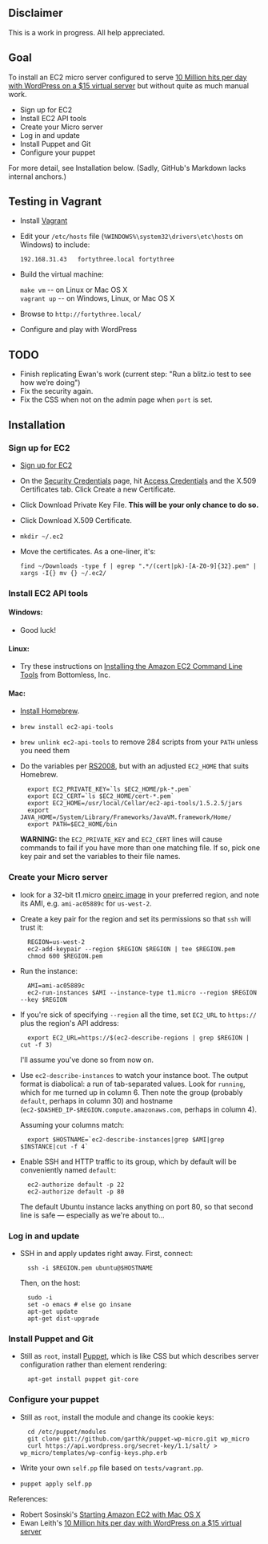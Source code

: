 ## Disclaimer

This is a work in progress. All help appreciated. 

## Goal

To install an EC2 micro server configured to serve [10 Million hits per day with WordPress on a $15 virtual server][EL2012] but without quite as much manual work.

* Sign up for EC2
* Install EC2 API tools
* Create your Micro server
* Log in and update
* Install Puppet and Git
* Configure your puppet

For more detail, see Installation below. (Sadly, GitHub's Markdown lacks internal anchors.)

## Testing in Vagrant

* Install [Vagrant](http://vagrantup.com)

* Edit your `/etc/hosts` file (`%WINDOWS%\system32\drivers\etc\hosts` on Windows) to include:

    `192.168.31.43   fortythree.local fortythree`

* Build the virtual machine:

    `make vm` -- on Linux or Mac OS X   
    `vagrant up` -- on Windows, Linux, or Mac OS X

* Browse to `http://fortythree.local/`
* Configure and play with WordPress

## TODO

* Finish replicating Ewan's work (current step: "Run a blitz.io test to see how we’re doing")
* Fix the security again. 
* Fix the CSS when not on the admin page when `port` is set. 

## Installation

### Sign up for EC2

* [Sign up for EC2]

* On the [Security Credentials] page, hit [Access Credentials] and the X.509 Certificates tab. Click Create a new Certificate.

* Click Download Private Key File. **This will be your only chance to do so.**

* Click Download  X.509 Certificate. 

* `mkdir ~/.ec2`

* Move the certificates. As a one-liner, it's:

     `find ~/Downloads -type f | egrep ".*/(cert|pk)-[A-Z0-9]{32}.pem" | xargs -I{} mv {} ~/.ec2/`

### Install EC2 API tools

#### Windows:

* Good luck!

#### Linux:

* Try these instructions on [Installing the Amazon EC2 Command Line Tools] from Bottomless, Inc.

[Installing the Amazon EC2 Command Line Tools]: http://blog.bottomlessinc.com/2010/12/installing-the-amazon-ec2-command-line-tools-to-launch-persistent-instances/

#### Mac:

* [Install Homebrew].

* `brew install ec2-api-tools`

* `brew unlink ec2-api-tools` to remove 284 scripts from your `PATH` unless you need them

* Do the variables per [RS2008], but with an adjusted `EC2_HOME` that suits Homebrew.

        export EC2_PRIVATE_KEY=`ls $EC2_HOME/pk-*.pem`
        export EC2_CERT=`ls $EC2_HOME/cert-*.pem`
        export EC2_HOME=/usr/local/Cellar/ec2-api-tools/1.5.2.5/jars
        export JAVA_HOME=/System/Library/Frameworks/JavaVM.framework/Home/
        export PATH=$EC2_HOME/bin

    **WARNING:** the `EC2_PRIVATE_KEY` and `EC2_CERT` lines will cause commands to fail if you have more than one matching file. If so, pick one key pair and set the variables to their file names.

### Create your Micro server

* look for a 32-bit t1.micro [oneirc image] in your preferred region, and note its AMI, e.g. `ami-ac05889c` for `us-west-2`. 

* Create a key pair for the region and set its permissions so that `ssh` will trust it: 

        REGION=us-west-2
        ec2-add-keypair --region $REGION $REGION | tee $REGION.pem
        chmod 600 $REGION.pem

* Run the instance:

        AMI=ami-ac05889c
        ec2-run-instances $AMI --instance-type t1.micro --region $REGION --key $REGION

* If you're sick of specifying `--region` all the time, set `EC2_URL` to `https://` plus the region's API address:

        export EC2_URL=https://$(ec2-describe-regions | grep $REGION | cut -f 3)
        
    I'll assume you've done so from now on. 

* Use `ec2-describe-instances` to watch your instance boot. The output format is diabolical: a run of tab-separated values. Look for `running`, which for me turned up in column 6. Then note the group (probably `default`, perhaps in column 30) and hostname (`ec2-$DASHED_IP-$REGION.compute.amazonaws.com`, perhaps in column 4).

    Assuming your columns match:
  
        export $HOSTNAME=`ec2-describe-instances|grep $AMI|grep $INSTANCE|cut -f 4`

* Enable SSH and HTTP traffic to its group, which by default will be conveniently named `default`:

        ec2-authorize default -p 22
        ec2-authorize default -p 80

    The default Ubuntu instance lacks anything on port 80, so that second line is safe — especially as we're about to…
  
### Log in and update

* SSH in and apply updates right away. First, connect:

        ssh -i $REGION.pem ubuntu@$HOSTNAME
        
    Then, on the host: 
  
        sudo -i
        set -o emacs # else go insane
        apt-get update
        apt-get dist-upgrade

### Install Puppet and Git

* Still as `root`, install [Puppet], which is like CSS but which describes server configuration rather than element rendering:

        apt-get install puppet git-core
        
### Configure your puppet

* Still as `root`, install the module and change its cookie keys:

        cd /etc/puppet/modules
        git clone git://github.com/garthk/puppet-wp-micro.git wp_micro
        curl https://api.wordpress.org/secret-key/1.1/salt/ > wp_micro/templates/wp-config-keys.php.erb

* Write your own `self.pp` file based on `tests/vagrant.pp`.

* `puppet apply self.pp`

[EL2012]: http://www.ewanleith.com/blog/900/10-million-hits-a-day-with-wordpress-using-a-15-server
[Install Homebrew]: https://github.com/mxcl/homebrew/wiki/installation
[AWS console]: https://console.aws.amazon.com/
[Sign up for EC2]: https://aws-portal.amazon.com/gp/aws/developer/registration/index.html
[Security Credentials]: https://aws-portal.amazon.com/gp/aws/securityCredentials
[Access Credentials]: https://aws-portal.amazon.com/gp/aws/securityCredentials#access_credentials
[oneirc image]: http://cloud-images.ubuntu.com/releases/oneiric/release/
[RS2008]: http://www.robertsosinski.com/2008/01/26/starting-amazon-ec2-with-mac-os-x/
[Puppet]: http://projects.puppetlabs.com/projects/1/wiki

References:

* Robert Sosinski's [Starting Amazon EC2 with Mac OS X][RS2008]
* Ewan Leith's [10 Million hits per day with WordPress on a $15 virtual server][EL2012]
